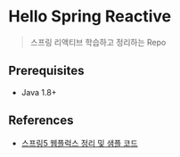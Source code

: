 # Hello Spring Reactive
> 스프링 리액티브 학습하고 정리하는 Repo

## Prerequisites
- Java 1.8+

## References
- [스프링5 웹플럭스 정리 및 샘플 코드](https://brunch.co.kr/@springboot/96)